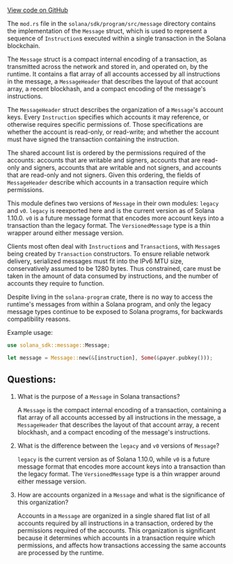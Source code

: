[View code on GitHub](https://github.com/solana-labs/solana/blob/master/sdk/program/src/message/mod.rs)

The `mod.rs` file in the `solana/sdk/program/src/message` directory contains the implementation of the `Message` struct, which is used to represent a sequence of `Instruction`s executed within a single transaction in the Solana blockchain. 

The `Message` struct is a compact internal encoding of a transaction, as transmitted across the network and stored in, and operated on, by the runtime. It contains a flat array of all accounts accessed by all instructions in the message, a `MessageHeader` that describes the layout of that account array, a recent blockhash, and a compact encoding of the message's instructions. 

The `MessageHeader` struct describes the organization of a `Message`'s account keys. Every `Instruction` specifies which accounts it may reference, or otherwise requires specific permissions of. Those specifications are whether the account is read-only, or read-write; and whether the account must have signed the transaction containing the instruction. 

The shared account list is ordered by the permissions required of the accounts: accounts that are writable and signers, accounts that are read-only and signers, accounts that are writable and not signers, and accounts that are read-only and not signers. Given this ordering, the fields of `MessageHeader` describe which accounts in a transaction require which permissions. 

This module defines two versions of `Message` in their own modules: `legacy` and `v0`. `legacy` is reexported here and is the current version as of Solana 1.10.0. `v0` is a future message format that encodes more account keys into a transaction than the legacy format. The `VersionedMessage` type is a thin wrapper around either message version. 

Clients most often deal with `Instruction`s and `Transaction`s, with `Message`s being created by `Transaction` constructors. To ensure reliable network delivery, serialized messages must fit into the IPv6 MTU size, conservatively assumed to be 1280 bytes. Thus constrained, care must be taken in the amount of data consumed by instructions, and the number of accounts they require to function. 

Despite living in the `solana-program` crate, there is no way to access the runtime's messages from within a Solana program, and only the legacy message types continue to be exposed to Solana programs, for backwards compatibility reasons. 

Example usage:

```rust
use solana_sdk::message::Message;

let message = Message::new(&[instruction], Some(&payer.pubkey()));
```
## Questions: 
 1. What is the purpose of a `Message` in Solana transactions?
    
    A `Message` is the compact internal encoding of a transaction, containing a flat array of all accounts accessed by all instructions in the message, a `MessageHeader` that describes the layout of that account array, a recent blockhash, and a compact encoding of the message's instructions.

2. What is the difference between the `legacy` and `v0` versions of `Message`?
    
    `legacy` is the current version as of Solana 1.10.0, while `v0` is a future message format that encodes more account keys into a transaction than the legacy format. The `VersionedMessage` type is a thin wrapper around either message version.

3. How are accounts organized in a `Message` and what is the significance of this organization?
    
    Accounts in a `Message` are organized in a single shared flat list of all accounts required by all instructions in a transaction, ordered by the permissions required of the accounts. This organization is significant because it determines which accounts in a transaction require which permissions, and affects how transactions accessing the same accounts are processed by the runtime.